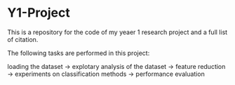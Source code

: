 # Y1-Project

This is a repository for the code of my yeaer 1 research project and a full list of citation.

The following tasks are performed in this project:

loading the dataset -> explotary analysis of the dataset -> feature reduction -> experiments on classification methods -> performance evaluation

